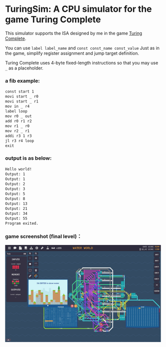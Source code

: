 # TuringSim: A CPU simulator for the game Turing Complete
This simulator supports the ISA designed by me in the game
[Turing Complete](https://store.steampowered.com/app/1444480/Turing_Complete/).

You can use ```label label_name``` and ```const const_name const_value``` 
Just as in the game, simplify register assignment and jump target definition.

Turing Complete uses 4-byte fixed-length instructions so that you may use ```_``` as a placeholder.

### a fib example:
```
const start 1
movi start _ r0
movi start _ r1
mov in _ r4
label loop
mov r0 _ out
add r0 r1 r2
mov r1 _ r0
mov r2 _ r1
addi r3 1 r3
jl r3 r4 loop
exit
```
### output is as below:
```
Hello world!
Output: 1
Output: 1
Output: 2
Output: 3
Output: 5
Output: 8
Output: 13
Output: 21
Output: 34
Output: 55
Program exited.
```
### game screenshot (final level)：
![](pic.jpg)
